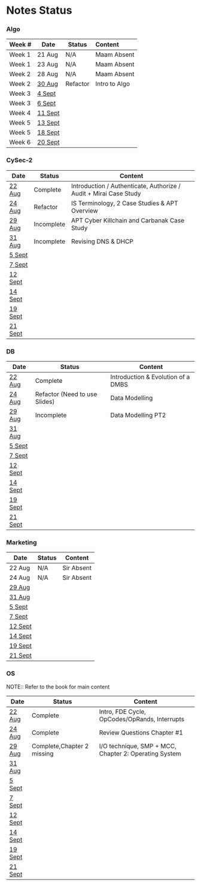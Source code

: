 # Notes Status

### Algo

| Week # | Date                                                       | Status   | Content       |
| ------ | ---------------------------------------------------------- | -------- |:------------- |
| Week 1 | 21 Aug                                                     | N/A      | Maam Absent   |
| Week 1 | 23 Aug                                                     | N/A      | Maam Absent   |
| Week 2 | 28 Aug                                                     | N/A      | Maam Absent   |
| Week 2 | [30 Aug](Algo/Algo%2030%20August,%202023.md)               | Refactor | Intro to Algo |
| Week 3 | [4 Sept](Marketing/Marketing%204%20September,%202023.md)   |          |               |
| Week 3 | [6 Sept](Marketing/Marketing%206%20September,%202023.md)   |          |               |
| Week 4 | [11 Sept](Marketing/Marketing%2011%20September,%202023.md) |          |               |
| Week 5 | [13 Sept](Marketing/Marketing%2013%20September,%202023.md) |          |               |
| Week 5 | [18 Sept](Marketing/Marketing%2018%20September,%202023.md) |          |               |
| Week 6 | [20 Sept](Marketing/Marketing%2020%20September,%202023.md) |          |               |

### CySec-2

| Date                                                  | Status     | Content                                                            |
| ----------------------------------------------------- | ---------- | ------------------------------------------------------------------ |
| [22 Aug](CySec-2/CySec2%2022%20August,%202023.md)     | Complete   | Introduction / Authenticate, Authorize / Audit  + Mirai Case Study |
| [24 Aug](CySec-2/CySec2%2024%20August,%202023.md)     | Refactor   | IS Terminology, 2 Case Studies & APT Overview                      |
| [29 Aug](CySec-2/CySec2%2029%20August,%202023.md)     | Incomplete | APT Cyber Killchain and Carbanak Case Study                        |
| [31 Aug](CySec-2/CySec2%2031%20August,%202023.md)     | Incomplete           | Revising DNS & DHCP                                                                   |
| [5 Sept](CySec-2/CySec2%205%20September,%202023.md)   |            |                                                                    |
| [7 Sept](CySec-2/CySec2%207%20September,%202023.md)   |            |                                                                    |
| [12 Sept](CySec-2/CySec2%2012%20September,%202023.md) |            |                                                                    |
| [14 Sept](CySec-2/CySec2%2014%20September,%202023.md) |            |                                                                    |
| [19 Sept](CySec-2/CySec2%2019%20September,%202023.md) |            |                                                                    |
| [21 Sept](CySec-2/CySec2%2021%20September,%202023.md) |            |                                                                    |

### DB

| Date                                         | Status                        | Content                            |
| -------------------------------------------- | ----------------------------- | ---------------------------------- |
| [22 Aug](DB/DB%2022%20August,%202023.md)     | Complete                      | Introduction & Evolution of a DMBS |
| [24 Aug](DB/DB%2024%20August,%202023.md)     | Refactor (Need to use Slides) | Data Modelling                     |
| [29 Aug](DB/DB%2029%20August,%202023.md)     | Incomplete                    | Data Modelling PT2                 |
| [31 Aug](DB/DB%2031%20August,%202023.md)     |                               |                                    |
| [5 Sept](DB/DB%205%20September,%202023.md)   |                               |                                    |
| [7 Sept](DB/DB%207%20September,%202023.md)   |                               |                                    |
| [12 Sept](DB/DB%2012%20September,%202023.md) |                               |                                    |
| [14 Sept](DB/DB%2014%20September,%202023.md) |                               |                                    |
| [19 Sept](DB/DB%2019%20September,%202023.md) |                               |                                    |
| [21 Sept](DB/DB%2021%20September,%202023.md) |                               |                                    |

### Marketing

| Date                                                       | Status | Content    |
| ---------------------------------------------------------- | ------ | ---------- |
| 22 Aug                                                     | N/A    | Sir Absent |
| 24 Aug                                                     | N/A    | Sir Absent |
| [29 Aug](Marketing/Marketing%2029%20August,%202023.md)     |        |            |
| [31 Aug](Marketing/Marketing%2031%20August,%202023.md)     |        |            |
| [5 Sept](Marketing/Marketing%205%20September,%202023.md)   |        |            |
| [7 Sept](Marketing/Marketing%207%20September,%202023.md)   |        |            |
| [12 Sept](Marketing/Marketing%2012%20September,%202023.md) |        |            |
| [14 Sept](Marketing/Marketing%2014%20September,%202023.md) |        |            |
| [19 Sept](Marketing/Marketing%2019%20September,%202023.md) |        |            |
| [21 Sept](Marketing/Marketing%2021%20September,%202023.md) |        |            |

### OS

NOTE:: Refer to the book for main content

| Date                                         | Status     | Content                                               |
| -------------------------------------------- | ---------- | ----------------------------------------------------- |
| [22 Aug](OS/OS%2022%20August,%202023.md)     | Complete   | Intro, FDE Cycle, OpCodes/OpRands, Interrupts         |
| [24 Aug](OS/OS%2024%20August,%202023.md)     | Complete | Review Questions Chapter #1                                                      |
| [29 Aug](OS/OS%2029%20August,%202023.md)     | Complete,Chapter 2 missing | I/O technique, SMP + MCC, Chapter 2: Operating System | 
| [31 Aug](OS/OS%2031%20August,%202023.md)     |            |                                                       |
| [5 Sept](OS/OS%205%20September,%202023.md)   |            |                                                       |
| [7 Sept](OS/OS%207%20September,%202023.md)   |            |                                                       |
| [12 Sept](OS/OS%2012%20September,%202023.md) |            |                                                       |
| [14 Sept](OS/OS%2014%20September,%202023.md) |            |                                                       |
| [19 Sept](OS/OS%2019%20September,%202023.md) |            |                                                       |
| [21 Sept](OS/OS%2021%20September,%202023.md) |            |                                                       |
